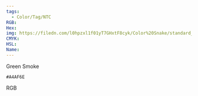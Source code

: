 ```yaml
---
tags:
  - Color/Tag/NTC
RGB:
Hex:
img: https://filedn.com/l0hpzxl1f01yT7GHxtF8cyk/Color%20Snake/standard_csv_to_svg/A4AF6E.svg
CMYK:
HSL:
Name:
---
```

Green Smoke
```palette
#A4AF6E
```
RGB
